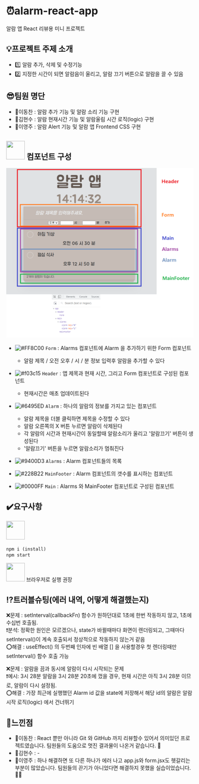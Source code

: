 # :alarm_clock:alarm-react-app
알람 앱 React 리뷰용 미니 프로젝트

## :bulb:프로젝트 주제 소개
- :one: 알람 추가, 삭제 및 수정기능
- :two: 지정한 시간이 되면 알람음이 울리고, 알람 끄기 버튼으로 알람을 끌 수 있음

## :sunglasses:팀원 명단
- :man:이동찬 : 알람 추가 기능 및 알람 소리 기능 구현
- :man:김현수 : 알람 현재시간 기능 및 알람울림 시간 로직(logic) 구현
- :woman:이영주 : 알람 Alert 기능 및 알람 앱 Frontend CSS 구현

## <img src="https://icongr.am/devicon/react-original-wordmark.svg?size=128&color=currentColor" width="50" height="50"/> 컴포넌트 구성

![React Component Chart](/public/react_component_chart.png "React Component Chart")

- ![#FF8C00](https://via.placeholder.com/15/FF8C00/FF8C00.png) `Form` : Alarms 컴포넌트에 Alarm 을 추가하기 위한 Form 컴포넌트
  - 알람 제목 / 오전 오후 / 시 / 분 정보 입력후 알람을 추가할 수 있다

- ![#f03c15](https://via.placeholder.com/15/f03c15/f03c15.png) `Header` : 앱 제목과 현재 시간, 그리고 Form 컴포넌트로 구성된 컴포넌트
  - 현재시간은 매초 업데이트된다

- ![#6495ED](https://via.placeholder.com/15/6495ED/6495ED.png) `Alarm` : 하나의 알람의 정보를 가지고 있는 컴포넌트
  - 알람 제목을 더블 클릭하면 제목을 수정할 수 있다
  - 알람 오른쪽의 X 버튼 누르면 알람이 삭제된다
  - 각 알람의 시간과 현재시간이 동일할때 알람소리가 울리고 '알람끄기' 버튼이 생성된다
  - '알람끄기' 버튼을 누르면 알람소리가 멈춰진다

- ![#9400D3](https://via.placeholder.com/15/9400D3/9400D3.png) `Alarms` : Alarm 컴포넌트들의 목록

- ![#228B22](https://via.placeholder.com/15/228B22/228B22.png) `MainFooter` : Alarm 컴포넌트의 갯수를 표시하는 컴포넌트

- ![#0000FF](https://via.placeholder.com/15/0000FF/0000FF.png) `Main` : Alarms 와 MainFooter 컴포넌트로 구성된 컴포넌트

## :heavy_check_mark:요구사항

<img src="https://icongr.am/devicon/npm-original-wordmark.svg?size=128&color=currentColor" width="50" height="50" />

```
npm i (install)
npm start
```

<img src="https://icongr.am/devicon/chrome-original.svg?size=128&color=currentColor" width="50" height="50" /> 브라우저로 실행 권장

## :interrobang:트러블슈팅(에러 내역, 어떻게 해결했는지)
:x:문제 : setInterval(callbackFn) 함수가 원하던대로 1초에 한번 작동하지 않고, 1초에 수십번 호출됨.<br/>
:exclamation:분석: 정확한 원인은 모르겠으나, state가 바뀔때마다 화면이 렌더링되고, 그때마다 setInterval()이 계속 호출되서 정상적으로 작동하지 않는거 같음<br/>
:o:해결 : useEffect() 의 두번째 인자에 빈 배열 [] 을 사용할경우 첫 렌더링때만 setInterval() 함수 호출 가능
  
:x:문제 : 알람을 끔과 동시에 알람이 다시 시작되는 문제<br/>
:exclamation:예시: 3시 28분 알람을 3시 28분 20초에 껐을 경우, 현재 시간은 아직 3시 28분 이므로, 알람이 다시 설정됨.<br/>
:o:해결 : 가장 최근에 실행했던 Alarm id 값을 state에 저장해서 해당 id의 알람은 알람 시작 로직(logic) 에서 건너뛰기

## :rainbow:느낀점
- :man:이동찬 : React 뿐만 아니라 Git 와 GitHub 까지 리뷰할수 있어서 의미있던 프로젝트였습니다. 팀원들의 도움으로 멋진 결과물이 나온거 같습니다. :clap:
- :man:김현수 : -
- :woman:이영주 : 하나 해결하면 또 다른 하나가 에러 나고 app.js와 form.jsx도 헷갈리는 부분이 많았습니다. 팀원들의 끈기가 아니었다면 해결하지 못했을 실습이었습니다. 🙇‍♀️

